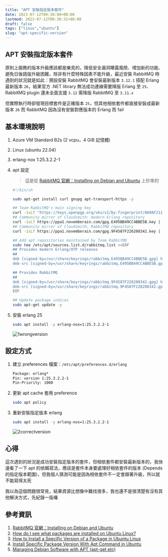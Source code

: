 ```yaml
---
title: "APT 安裝指定版本套件"
date: 2023-07-12T00:30:00+08:00
lastmod: 2023-07-12T00:30:31+08:00
draft: false
tags: ["linux","ubuntu"]
slug: "apt-specific-version"
---
```


## APT 安裝指定版本套件

原則上服務的版本升級應該都是樂見的，降低安全漏洞曝露風險、增加新的功能、避免日後跳版升級困難，除非有什麼特殊因素不能升級，最近安裝 RabbitMQ 時遇到的狀況就是如此：預設安裝 RabbitMQ 會安裝最新版本 `3.12.1` 搭配 Erlang 最新版本 `26`，結果官方 .NET library 無法成功連線需要降版 Erlang 至 `25`、RabbitMQ plugin 還未全面支援 `3.12` 需降版 RabbitMQ 至 `3.11.x`

但實際執行時卻發現目標套件是正確版本 `25`，但其他相依套件都直接安裝成最新版本 `26` 而 RabbitMQ 因為沒有安裝對應版本的 Erlang 而 fail

## 基本環境說明

1. Azure VM Standard B2s (2 vcpu，4 GiB 記憶體)
2. Linux (ubuntu 22.04)
3. erlang-nox 1:25.3.2.2-1
4. apt 設定

    > 這是從 [RabbitMQ 官網：Installing on Debian and Ubuntu](https://www.rabbitmq.com/install-debian.html) 上抄來的

    ```bash
    #!/bin/sh

    sudo apt-get install curl gnupg apt-transport-https -y

    ## Team RabbitMQ's main signing key
    curl -1sLf "https://keys.openpgp.org/vks/v1/by-fingerprint/0A9AF2115F4687BD29803A206B73A36E6026DFCA" | sudo gpg --dearmor | sudo tee /usr/share/keyrings/com.rabbitmq.team.gpg > /dev/null
    ## Community mirror of Cloudsmith: modern Erlang repository
    curl -1sLf https://ppa1.novemberain.com/gpg.E495BB49CC4BBE5B.key | sudo gpg --dearmor | sudo tee /usr/share/keyrings/rabbitmq.E495BB49CC4BBE5B.gpg > /dev/null
    ## Community mirror of Cloudsmith: RabbitMQ repository
    curl -1sLf https://ppa1.novemberain.com/gpg.9F4587F226208342.key | sudo gpg --dearmor | sudo tee /usr/share/keyrings/rabbitmq.9F4587F226208342.gpg > /dev/null

    ## Add apt repositories maintained by Team RabbitMQ
    sudo tee /etc/apt/sources.list.d/rabbitmq.list <<EOF
    ## Provides modern Erlang/OTP releases
    ##
    deb [signed-by=/usr/share/keyrings/rabbitmq.E495BB49CC4BBE5B.gpg] https://ppa1.novemberain.com/rabbitmq/rabbitmq-erlang/deb/ubuntu jammy main
    deb-src [signed-by=/usr/share/keyrings/rabbitmq.E495BB49CC4BBE5B.gpg] https://ppa1.novemberain.com/rabbitmq/rabbitmq-erlang/deb/ubuntu jammy main

    ## Provides RabbitMQ
    ##
    deb [signed-by=/usr/share/keyrings/rabbitmq.9F4587F226208342.gpg] https://ppa1.novemberain.com/rabbitmq/rabbitmq-server/deb/ubuntu jammy main
    deb-src [signed-by=/usr/share/keyrings/rabbitmq.9F4587F226208342.gpg] https://ppa1.novemberain.com/rabbitmq/rabbitmq-server/deb/ubuntu jammy main
    EOF

    ## Update package indices
    sudo apt-get update -y
    ```

5. 安裝 erlang 25

    ```bash
    sudo apt install -y erlang-nox=1:25.3.2.2-1
    ```

    ![1wrongversion](https://github.com/yowko/picsbed/assets/3851540/5a7ecc49-de81-47b6-9fbb-fb84bc84a3ed)

## 設定方式

1. 建立 preferences 檔案：`/etc/apt/preferences.d/erlang`

    ```txt
    Package: erlang*
    Pin: version 1:25.3.2.2-1
    Pin-Priority: 1000
    ```

2. 更新 apt cache 套用 preference

    ```bash
    sudo apt policy
    ```

3. 重新安裝指定版本 erlang

    ```bash
    sudo apt install -y erlang-nox=1:25.3.2.2-1
    ```

    ![2correctversion](https://github.com/yowko/picsbed/assets/3851540/ecbdc009-7551-4aa7-a0c1-9c021824a406)

## 心得

這次遇到的狀況是成功安裝指定版本的套件，但相依套件都安裝最新版本的，我快速看了一下 apt 的依賴寫法，應該是套件本身要處理好相依套件的版本 (Depends 的指定版本範圍)，但我個人猜測可能是因為相依套件不一定會跟著升級，所以就不能寫得太死

我以為這個問題很常見，結果資源比想像中難找很多，我也還不是很清楚有沒有其他解決方式，先紀錄一版囉

## 參考資訊

1. [RabbitMQ 官網：Installing on Debian and Ubuntu](https://www.rabbitmq.com/install-debian.html)
2. [How do I see what packages are installed on Ubuntu Linux?](https://www.cyberciti.biz/faq/apt-get-list-packages-are-installed-on-ubuntu-linux/)
3. [How to Install a Specific Version of a Package in Ubuntu Linux](https://trendoceans.com/install-a-specific-version-of-a-package-in-ubuntu/)
4. [Install Specific Package Version With Apt Command in Ubuntu](https://itsfoss.com/apt-install-specific-version/)
5. [Managing Debian Software with APT (apt-get etc)](https://www.linuxtopia.org/online_books/linux_system_administration/managing_debian_software_with_apt/ch-apt-get.en_009.html)

